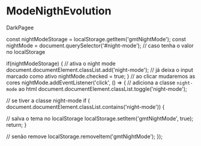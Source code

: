 # ModeNigthEvolution
DarkPagee



<scrip>


const nightModeStorage = localStorage.getItem('gmtNightMode');
const nightMode = document.querySelector('#night-mode');
// caso tenha o valor no localStorage

if(nightModeStorage) {
  // ativa o night mode
     document.documentElement.classList.add('night-mode');
  // já deixa o input marcado como ativo
     nightMode.checked = true;
}
// ao clicar mudaremos as cores
nightMode.addEventListener('click', () => {
  // adiciona a classe `night-mode` ao html
    document.documentElement.classList.toggle('night-mode');

  // se tiver a classe night-mode
       if ( document.documentElement.classList.contains('night-mode')) {

  // salva o tema no localStorage
          localStorage.setItem('gmtNightMode', true);
          return;
     }

// senão remove
    localStorage.removeItem('gmtNightMode');
});
</script>
